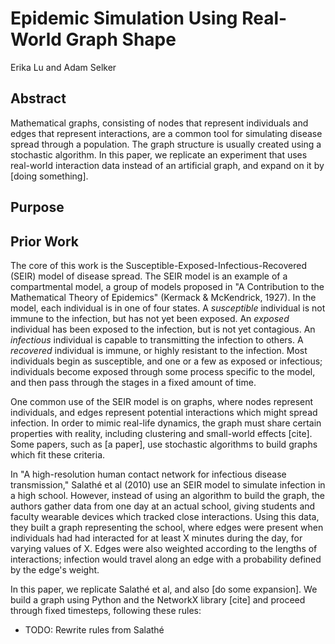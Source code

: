 # Epidemic Simulation Using Real-World Graph Shape
Erika Lu and Adam Selker

## Abstract
Mathematical graphs, consisting of nodes that represent individuals and edges that represent interactions, are a common tool for simulating disease spread through a population.  The graph structure is usually created using a stochastic algorithm.  In this paper, we replicate an experiment that uses real-world interaction data instead of an artificial graph, and expand on it by [doing something].

## Purpose


## Prior Work
The core of this work is the Susceptible-Exposed-Infectious-Recovered (SEIR) model of disease spread.  The SEIR model is an example of a compartmental model, a group of models proposed in "A Contribution to the Mathematical Theory of Epidemics" (Kermack & McKendrick, 1927).  In the model, each individual is in one of four states. A _susceptible_ individual is not immune to the infection, but has not yet been exposed.  An _exposed_ individual has been exposed to the infection, but is not yet contagious.  An _infectious_ individual is capable to transmitting the infection to others.  A _recovered_ individual is immune, or highly resistant to the infection.  Most individuals begin as susceptible, and one or a few as exposed or infectious; individuals become exposed through some process specific to the model, and then pass through the stages in a fixed amount of time.

One common use of the SEIR model is on graphs, where nodes represent individuals, and edges represent potential interactions which might spread infection.  In order to mimic real-life dynamics, the graph must share certain properties with reality, including clustering and small-world effects [cite].  Some papers, such as [a paper], use stochastic algorithms to build graphs which fit these criteria.

In "A high-resolution human contact network for infectious disease transmission," Salathé et al (2010) use an SEIR model to simulate infection in a high school.  However, instead of using an algorithm to build the graph, the authors gather data from one day at an actual school, giving students and faculty wearable devices which tracked close interactions.  Using this data, they built a graph representing the school, where edges were present when individuals had had interacted for at least X minutes during the day, for varying values of X.  Edges were also weighted according to the lengths of interactions; infection would travel along an edge with a probability defined by the edge's weight.

In this paper, we replicate Salathé et al, and also [do some expansion].  We build a graph using Python and the NetworkX library [cite] and proceed through fixed timesteps, following these rules:
* TODO: Rewrite rules from Salathé

## 
